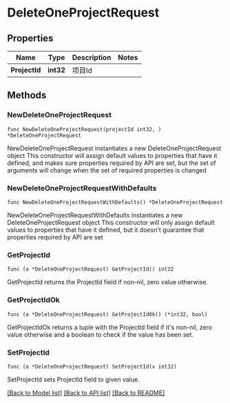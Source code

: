 # DeleteOneProjectRequest

## Properties

Name | Type | Description | Notes
------------ | ------------- | ------------- | -------------
**ProjectId** | **int32** | 项目Id | 

## Methods

### NewDeleteOneProjectRequest

`func NewDeleteOneProjectRequest(projectId int32, ) *DeleteOneProjectRequest`

NewDeleteOneProjectRequest instantiates a new DeleteOneProjectRequest object
This constructor will assign default values to properties that have it defined,
and makes sure properties required by API are set, but the set of arguments
will change when the set of required properties is changed

### NewDeleteOneProjectRequestWithDefaults

`func NewDeleteOneProjectRequestWithDefaults() *DeleteOneProjectRequest`

NewDeleteOneProjectRequestWithDefaults instantiates a new DeleteOneProjectRequest object
This constructor will only assign default values to properties that have it defined,
but it doesn't guarantee that properties required by API are set

### GetProjectId

`func (o *DeleteOneProjectRequest) GetProjectId() int32`

GetProjectId returns the ProjectId field if non-nil, zero value otherwise.

### GetProjectIdOk

`func (o *DeleteOneProjectRequest) GetProjectIdOk() (*int32, bool)`

GetProjectIdOk returns a tuple with the ProjectId field if it's non-nil, zero value otherwise
and a boolean to check if the value has been set.

### SetProjectId

`func (o *DeleteOneProjectRequest) SetProjectId(v int32)`

SetProjectId sets ProjectId field to given value.



[[Back to Model list]](../README.md#documentation-for-models) [[Back to API list]](../README.md#documentation-for-api-endpoints) [[Back to README]](../README.md)


